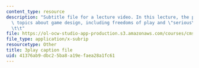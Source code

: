 ```yaml
---
content_type: resource
description: "Subtitle file for a lecture video. In this lecture, the professors describe\
  \ topics about game design, including freedoms of play and \"serious\" games.\t\t\
  \t\t"
file: https://ol-ocw-studio-app-production.s3.amazonaws.com/courses/cms-611j-creating-video-games-fall-2014/41376ab9dbc25ba8a19efaea28a1fc61_zzKSn1Y80F4.vtt
file_type: application/x-subrip
resourcetype: Other
title: 3play caption file
uid: 41376ab9-dbc2-5ba8-a19e-faea28a1fc61
---
```

